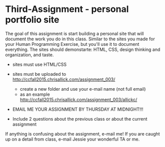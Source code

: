 # Third-Assignment - personal portfolio site

The goal of this assignment is start building a personal site that will document the work you do in this class. Similar to the sites you made for your Human Programming Exercise, but you'll use it to document everything. The sites should demonstarte: HTML, CSS, design thinking and organization, and taste.

- sites must use HTML/CSS

- sites must be uploaded to http://ccfall2015.chrisallick.com/assignment_003/
  - create a new folder and use your e-mail name (not full email)
  - as an example http://ccfall2015.chrisallick.com/assignment_003/allickc/

- EMAIL ME YOUR ASSIGNMENT BY THURSDAY AT MIDNIGHT!!!

- Include 2 questions about the previous class or about the current assignment

If anything is confusing about the assignment, e-mail me! If you are caught up on a detail from class, e-mail Jessie your wonderful TA or me.
